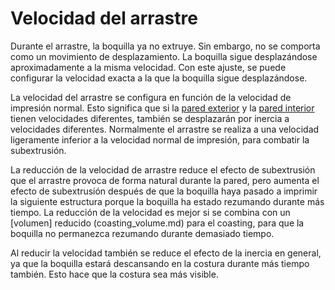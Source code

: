 Velocidad del arrastre
====
Durante el arrastre, la boquilla ya no extruye. Sin embargo, no se comporta como un movimiento de desplazamiento. La boquilla sigue desplazándose aproximadamente a la misma velocidad. Con este ajuste, se puede configurar la velocidad exacta a la que la boquilla sigue desplazándose.

La velocidad del arrastre se configura en función de la velocidad de impresión normal. Esto significa que si la [pared exterior](../velocidad/pared_0.md) y la [pared interior](../velocidad/pared_x.md) tienen velocidades diferentes, también se desplazarán por inercia a velocidades diferentes. Normalmente el arrastre se realiza a una velocidad ligeramente inferior a la velocidad normal de impresión, para combatir la subextrusión.

La reducción de la velocidad de arrastre reduce el efecto de subextrusión que el arrastre provoca de forma natural durante la pared, pero aumenta el efecto de subextrusión después de que la boquilla haya pasado a imprimir la siguiente estructura porque la boquilla ha estado rezumando durante más tiempo. La reducción de la velocidad es mejor si se combina con un [volumen] reducido (coasting_volume.md) para el coasting, para que la boquilla no permanezca rezumando durante demasiado tiempo.

Al reducir la velocidad también se reduce el efecto de la inercia en general, ya que la boquilla estará descansando en la costura durante más tiempo también. Esto hace que la costura sea más visible.